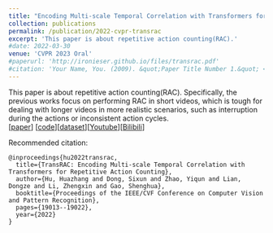 ```yaml
---
title: "Encoding Multi-scale Temporal Correlation with Transformers for Repetitive Action Counting"
collection: publications
permalink: /publication/2022-cvpr-transrac
excerpt: 'This paper is about repetitive action counting(RAC).'
#date: 2022-03-30
venue: 'CVPR 2023 Oral'
#paperurl: 'http://ironieser.github.io/files/transrac.pdf'
#citation: 'Your Name, You. (2009). &quot;Paper Title Number 1.&quot; <i>Journal 1</i>. 1(1).'
---
```

This paper is about repetitive action counting(RAC). Specifically, the previous works focus on performing RAC in short videos,
which is tough for dealing with longer videos in more realistic scenarios, such as interruption during the actions or inconsistent action cycles.   
[[paper](https://arxiv.org/abs/2204.01018)] [[code](https://github.com/SvipRepetitionCounting/TransRAC)][[dataset](https://svip-lab.github.io/dataset/RepCount_dataset.html)][[Youtube](https://youtu.be/SFpUS9mHHpk)][[Bilibili](https://www.bilibili.com/video/BV1B94y1S7oP?share_source=copy_web)]

Recommended citation: 
```
@inproceedings{hu2022transrac,
  title={TransRAC: Encoding Multi-scale Temporal Correlation with Transformers for Repetitive Action Counting},
  author={Hu, Huazhang and Dong, Sixun and Zhao, Yiqun and Lian, Dongze and Li, Zhengxin and Gao, Shenghua},
  booktitle={Proceedings of the IEEE/CVF Conference on Computer Vision and Pattern Recognition},
  pages={19013--19022},
  year={2022}
}
```